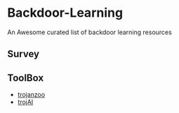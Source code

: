 # Backdoor-Learning
An Awesome curated list of backdoor learning resources

## Survey

## ToolBox
- [trojanzoo](https://github.com/ain-soph/trojanzoo)
- [trojAI](https://pages.nist.gov/trojai/docs/about.html)
